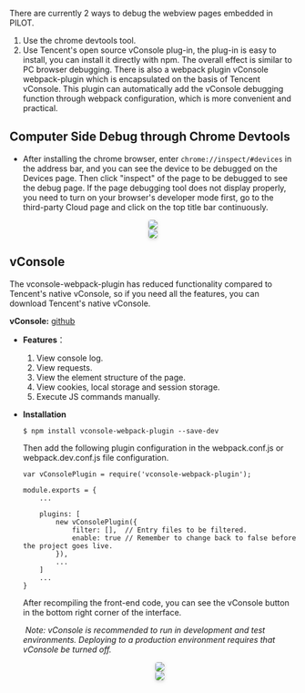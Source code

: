 There are currently 2 ways to debug the webview pages embedded in PILOT.

1. Use the chrome devtools tool.
2. Use Tencent's open source vConsole plug-in, the plug-in is easy to install, you can install it directly with npm. The overall effect is similar to PC browser debugging. There is also a webpack plugin vConsole webpack-plugin which is encapsulated on the basis of Tencent vConsole. This plugin can automatically add the vConsole debugging function through webpack configuration, which is more convenient and practical.

## Computer Side Debug through Chrome Devtools

- After installing the chrome browser, enter `chrome://inspect/#devices` in the address bar, and you can see the device to be debugged on the Devices page. Then click "inspect" of the page to be debugged to see the debug page. If the page debugging tool does not display properly, you need to turn on your browser's developer mode first, go to the third-party Cloud page and click on the top title bar continuously.

<center>    <img style="border-radius: 0.3125em;    box-shadow: 0 2px 4px 0 rgba(34,36,38,.12),0 2px 10px 0 rgba(34,36,38,.08);"     src="https://terra-1-g.djicdn.com/84f990b0bbd145e6a3930de0c55d3b2b/admin/doc/15f81e14-b22d-4821-8ae0-6fdf18774091.png">    <br>     </center>

<center>    <img style="border-radius: 0.3125em;    box-shadow: 0 2px 4px 0 rgba(34,36,38,.12),0 2px 10px 0 rgba(34,36,38,.08);"     src="https://terra-1-g.djicdn.com/84f990b0bbd145e6a3930de0c55d3b2b/admin/doc/c4b007b2-e3a4-46e1-afdd-43f318168b53.png">    <br>     </center>





## vConsole

The vconsole-webpack-plugin has reduced functionality compared to Tencent's native vConsole, so if you need all the features, you can download Tencent's native vConsole.

**vConsole:** [github](https://github.com/Tencent/vConsole)

- **Features**：

  1. View console log.
  2. View requests.
  3. View the element structure of the page.
  4. View cookies, local storage and session storage.
  5. Execute JS commands manually.

- **Installation**

  ```shell
  $ npm install vconsole-webpack-plugin --save-dev
  ```

  Then add the following plugin configuration in the webpack.conf.js or webpack.dev.conf.js file configuration.

  ```
  var vConsolePlugin = require('vconsole-webpack-plugin'); 
  
  module.exports = {
      ...
  
      plugins: [
          new vConsolePlugin({
              filter: [],  // Entry files to be filtered.
              enable: true // Remember to change back to false before the project goes live.
          }),
          ...
      ]
      ...
  }
  ```

  After recompiling the front-end code, you can see the vConsole button in the bottom right corner of the interface.

  ​	*Note: vConsole is recommended to run in development and test environments. Deploying to a production environment requires that vConsole be turned off.*

  <center>    <img style="border-radius: 0.3125em;    box-shadow: 0 2px 4px 0 rgba(34,36,38,.12),0 2px 10px 0 rgba(34,36,38,.08);"     src="https://terra-1-g.djicdn.com/84f990b0bbd145e6a3930de0c55d3b2b/admin/doc/84443bbe-f6a3-48c9-99e9-1d94e156df27.png">    <br>     </center>

  <center>    <img style="border-radius: 0.3125em;    box-shadow: 0 2px 4px 0 rgba(34,36,38,.12),0 2px 10px 0 rgba(34,36,38,.08);"     src="https://terra-1-g.djicdn.com/84f990b0bbd145e6a3930de0c55d3b2b/admin/doc/f1665027-4dbd-4f76-9859-5d219a32e347.png">    <br>     </center>